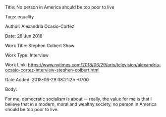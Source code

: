 Title:  No person in America should be too poor to live

Tags:   equality

Author: Alexandria Ocasio-Cortez

Date:   28 Jun 2018

Work Title: Stephen Colbert Show

Work Type: Interview

Work Link: https://www.nytimes.com/2018/06/29/arts/television/alexandria-ocasio-cortez-interview-stephen-colbert.html

Date Added: 2018-06-29 08:21:25 -0700

Body: 

For me, democratic socialism is about -- really, the value for me is that I believe that in a modern, moral and wealthy society, no person in America should be too poor to live.

